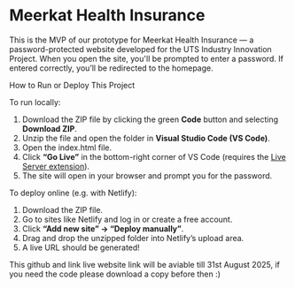 # Meerkat Health Insurance

This is the MVP of our prototype for Meerkat Health Insurance — a password-protected website developed for the UTS Industry Innovation Project. When you open the site, you'll be prompted to enter a password. If entered correctly, you’ll be redirected to the homepage.

 How to Run or Deploy This Project

To run locally:
1. Download the ZIP file by clicking the green **Code** button and selecting **Download ZIP**.
2. Unzip the file and open the folder in **Visual Studio Code (VS Code)**.
3. Open the index.html file.
4. Click **“Go Live”** in the bottom-right corner of VS Code (requires the [Live Server extension](https://marketplace.visualstudio.com/items?itemName=ritwickdey.LiveServer)).
5. The site will open in your browser and prompt you for the password.

To deploy online (e.g. with Netlify):
1. Download the ZIP file.
2. Go to sites like Netlify and log in or create a free account.
3. Click **“Add new site” → “Deploy manually”**.
4. Drag and drop the unzipped folder into Netlify’s upload area.
5. A live URL should be generated!

This github and link live website link will be aviable till 31st August 2025, if you need the code please download a copy before then :)
